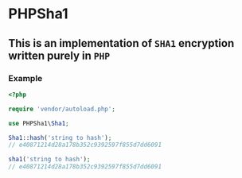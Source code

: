 # PHPSha1

## This is an implementation of `SHA1` encryption written purely in `PHP`

### Example
```php
<?php

require 'vendor/autoload.php';

use PHPSha1\Sha1;

Sha1::hash('string to hash');
// e40871214d28a178b352c9392597f855d7dd6091

sha1('string to hash');
// e40871214d28a178b352c9392597f855d7dd6091

```
